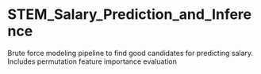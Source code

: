 # STEM_Salary_Prediction_and_Inference
Brute force modeling pipeline to find good candidates for predicting salary. Includes permutation feature importance evaluation
